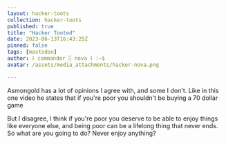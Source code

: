 ```yaml
---
layout: hacker-toots
collection: hacker-toots
published: true
title: "Hacker Tooted"
date: 2023-06-13T16:43:25Z
pinned: false
tags: [mastodon]
author: ⸸ commander ░ nova ⸸ :~$
avatar: /assets/media_attachments/hacker-nova.png

---
```


<p>Asmongold has a lot of opinions I agree with, and some I don&#39;t. Like in this one video he states that if you&#39;re poor you shouldn&#39;t be buying a 70 dollar game</p><p>But I disagree, I think if you&#39;re poor you deserve to be able to enjoy things like everyone else, and being poor can be a lifelong thing that never ends. So what are you going to do? Never enjoy anything?</p>


